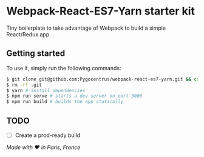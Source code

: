 # Webpack-React-ES7-Yarn starter kit

Tiny boilerplate to take advantage of Webpack to build a simple React/Redux app.

## Getting started

To use it, simply run the following commands:

```bash
$ git clone git@github.com:Pygocentrus/webpack-react-es7-yarn.git && cd webpack-react-es7-yarn
$ rm -rf .git
$ yarn # install dependencies
$ npm run serve # starts a dev server on port 3000
$ npm run build # builds the app statically
```

## TODO

- [ ] Create a prod-ready build

_Made with ♥ in Paris, France_
